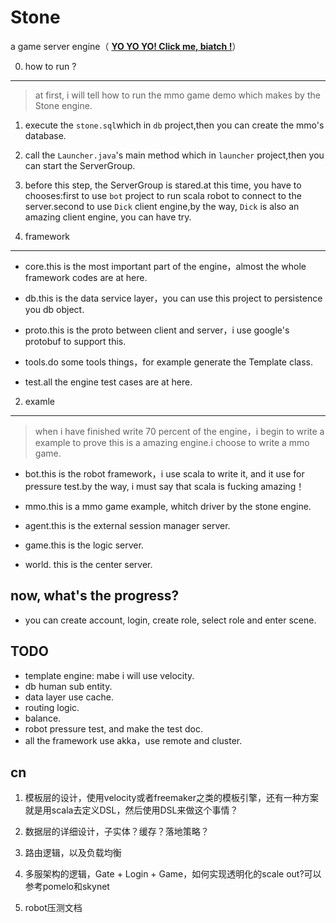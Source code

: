 Stone
=====
a game server engine（
[**YO YO YO! Click me, biatch !**](https://github.com/crazyjohn/Stone/wiki)）

0. how to run ?
----------
> at first, i will tell how to run the mmo game demo which makes by the Stone engine.

1. execute the `stone.sql`which in `db` project,then you can create the mmo's database.

2. call the `Launcher.java`'s main method which in `launcher` project,then you can start the ServerGroup.

3. before this step, the ServerGroup is stared.at this time, you have to chooses:first to use `bot` project to run scala robot to connect to the server.second to use `Dick` client engine,by the way, `Dick` is also an amazing client engine, you can have try.


1. framework 
----------
- core.this is the most important part of the engine，almost the whole framework codes are at here.

- db.this is the data service layer，you can use this project to persistence you db object.

- proto.this is the proto between client and server，i use google's protobuf to support this.

- tools.do some tools things，for example generate the Template class.

- test.all the engine test cases are at here.

2. examle
----------
> when i have finished write 70 percent of the engine，i begin to write a example to prove this is a amazing engine.i choose to write a mmo game.

- bot.this is the robot framework，i use scala to write it, and it use for pressure test.by the way, i must say that scala is fucking amazing！

- mmo.this is a mmo game example, whitch driver by the stone engine.

- agent.this is the external session manager server.

- game.this is the logic server.

- world. this is the center server.


now, what's the progress?
----------
- you can create account, login, create role, select role and enter scene.



TODO
----------
- template engine: mabe i will use velocity.
- db human sub entity.
- data layer use cache.
- routing logic.
- balance.
- robot pressure test, and make the test doc.
- all the framework use akka，use remote and cluster.


cn
----------
1. 模板层的设计，使用velocity或者freemaker之类的模板引擎，还有一种方案就是用scala去定义DSL，然后使用DSL来做这个事情？

2. 数据层的详细设计，子实体？缓存？落地策略？

3. 路由逻辑，以及负载均衡

4. 多服架构的逻辑，Gate + Login + Game，如何实现透明化的scale out?可以参考pomelo和skynet

5. robot压测文档